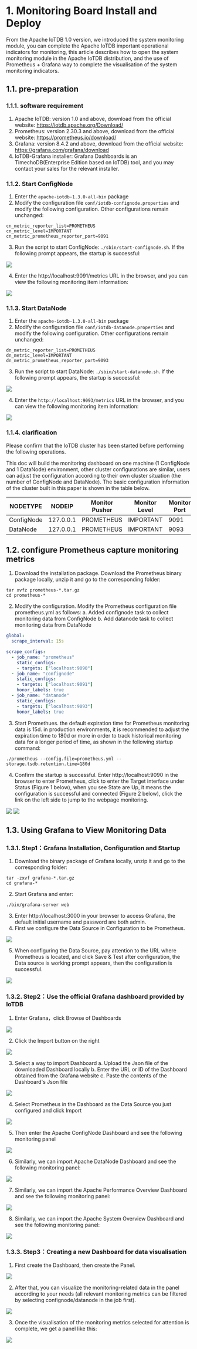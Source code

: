 <!--

    Licensed to the Apache Software Foundation (ASF) under one
    or more contributor license agreements.  See the NOTICE file
    distributed with this work for additional information
    regarding copyright ownership.  The ASF licenses this file
    to you under the Apache License, Version 2.0 (the
    "License"); you may not use this file except in compliance
    with the License.  You may obtain a copy of the License at
    
        http://www.apache.org/licenses/LICENSE-2.0
    
    Unless required by applicable law or agreed to in writing,
    software distributed under the License is distributed on an
    "AS IS" BASIS, WITHOUT WARRANTIES OR CONDITIONS OF ANY
    KIND, either express or implied.  See the License for the
    specific language governing permissions and limitations
    under the License.

-->

# 1. Monitoring Board Install and Deploy
From the Apache IoTDB 1.0 version, we introduced the system monitoring module, you can complete the Apache IoTDB important operational indicators for monitoring, this article describes how to open the system monitoring module in the Apache IoTDB distribution, and the use of Prometheus + Grafana way to complete the visualisation of the system monitoring indicators.

## 1.1. pre-preparation

### 1.1.1. software requirement

1. Apache IoTDB: version 1.0 and above, download from the official website: https://iotdb.apache.org/Download/
2. Prometheus: version 2.30.3 and above, download from the official website: https://prometheus.io/download/
3. Grafana: version 8.4.2 and above, download from the official website: https://grafana.com/grafana/download
4. IoTDB-Grafana installer: Grafana Dashboards is an TimechoDB(Enterprise Edition based on IoTDB) tool, and you may contact your sales for the relevant installer.

### 1.1.2. Start ConfigNode
1. Enter the `apache-iotdb-1.3.0-all-bin` package
2. Modify the configuration file `conf/iotdb-confignode.properties` and modify the following configuration. Other configurations remain unchanged:

```properties
cn_metric_reporter_list=PROMETHEUS
cn_metric_level=IMPORTANT
cn_metric_prometheus_reporter_port=9091
```

3. Run the script to start ConfigNode: `./sbin/start-confignode.sh`. If the following prompt appears, the startup is successful:

![](https://spricoder.oss-cn-shanghai.aliyuncs.com/Apache%20IoTDB/metric/cluster-introduce/1.png)

4. Enter the http://localhost:9091/metrics URL in the browser, and you can view the following monitoring item information:

![](https://spricoder.oss-cn-shanghai.aliyuncs.com/Apache%20IoTDB/metric/cluster-introduce/2.png)

### 1.1.3. Start DataNode
1. Enter the `apache-iotdb-1.3.0-all-bin` package
2. Modify the configuration file `conf/iotdb-datanode.properties` and modify the following configuration. Other configurations remain unchanged:

```properties
dn_metric_reporter_list=PROMETHEUS
dn_metric_level=IMPORTANT
dn_metric_prometheus_reporter_port=9093
```

3. Run the script to start DataNode: `./sbin/start-datanode.sh`. If the following prompt appears, the startup is successful:

![](https://spricoder.oss-cn-shanghai.aliyuncs.com/Apache%20IoTDB/metric/cluster-introduce/3.png)

4. Enter the `http://localhost:9093/metrics` URL in the browser, and you can view the following monitoring item information:

![](https://spricoder.oss-cn-shanghai.aliyuncs.com/Apache%20IoTDB/metric/cluster-introduce/4.png)

### 1.1.4. clarification

Please confirm that the IoTDB cluster has been started before performing the following operations.

This doc will build the monitoring dashboard on one machine (1 ConfigNode and 1 DataNode) environment, other cluster configurations are similar, users can adjust the configuration according to their own cluster situation (the number of ConfigNode and DataNode). The basic configuration information of the cluster built in this paper is shown in the table below.

| NODETYPE   | NODEIP    | Monitor Pusher | Monitor Level | Monitor Port |
| ---------- | --------- | -------------- | ------------ | --------- |
| ConfigNode | 127.0.0.1 | PROMETHEUS     | IMPORTANT    | 9091      |
| DataNode   | 127.0.0.1 | PROMETHEUS     | IMPORTANT    | 9093      |

## 1.2. configure Prometheus capture monitoring metrics

1. Download the installation package. Download the Prometheus binary package locally, unzip it and go to the corresponding folder:

```Shell
tar xvfz prometheus-*.tar.gz
cd prometheus-*
```

2. Modify the configuration. Modify the Prometheus configuration file prometheus.yml as follows:
   a. Added confignode task to collect monitoring data from ConfigNode
   b. Add datanode task to collect monitoring data from DataNode

```YAML
global:
  scrape_interval: 15s

scrape_configs:
  - job_name: "prometheus"
    static_configs:
    - targets: ["localhost:9090"]
  - job_name: "confignode"
    static_configs:
    - targets: ["localhost:9091"]
    honor_labels: true
  - job_name: "datanode"
    static_configs:
    - targets: ["localhost:9093"]
    honor_labels: true
```

3. Start Promethues. the default expiration time for Prometheus monitoring data is 15d. in production environments, it is recommended to adjust the expiration time to 180d or more in order to track historical monitoring data for a longer period of time, as shown in the following startup command:

```Shell
./prometheus --config.file=prometheus.yml --storage.tsdb.retention.time=180d
```

4. Confirm the startup is successful. Enter http://localhost:9090 in the browser to enter Prometheus, click to enter the Target interface under Status (Figure 1 below), when you see State are Up, it means the configuration is successful and connected (Figure 2 below), click the link on the left side to jump to the webpage monitoring.

![](https://alioss.timecho.com/docs/img/1a.PNG)
![](https://alioss.timecho.com/docs/img/2a.PNG)



## 1.3. Using Grafana to View Monitoring Data

### 1.3.1. Step1：Grafana Installation, Configuration and Startup

1. Download the binary package of Grafana locally, unzip it and go to the corresponding folder:

```Shell
tar -zxvf grafana-*.tar.gz
cd grafana-*
```

2. Start Grafana and enter:

```Shell
./bin/grafana-server web 
```

3. Enter http://localhost:3000 in your browser to access Grafana, the default initial username and password are both admin.
4. First we configure the Data Source in Configuration to be Prometheus.

![](https://alioss.timecho.com/docs/img/3a.png)

5. When configuring the Data Source, pay attention to the URL where Prometheus is located, and click Save & Test after configuration, the Data source is working prompt appears, then the configuration is successful.

![](https://alioss.timecho.com/docs/img/4a.png)

### 1.3.2. Step2：Use the official Grafana dashboard provided by IoTDB

1. Enter Grafana，click Browse of Dashboards

![](https://alioss.timecho.com/docs/img/5a.png)

2. Click the Import button on the right

![](https://alioss.timecho.com/docs/img/6a.png)

3. Select a way to import Dashboard
   a. Upload the Json file of the downloaded Dashboard locally
   b. Enter the URL or ID of the Dashboard obtained from the Grafana website
   c. Paste the contents of the Dashboard's Json file

![](https://alioss.timecho.com/docs/img/7a.png)

4. Select Prometheus in the Dashboard as the Data Source you just configured and click Import

![](https://alioss.timecho.com/docs/img/8a.png)

5. Then enter the Apache ConfigNode Dashboard and see the following monitoring panel

![](https://alioss.timecho.com/docs/img/confignode.png)

6. Similarly, we can import Apache DataNode Dashboard and see the following monitoring panel:

![](https://alioss.timecho.com/docs/img/datanode.png)

7. Similarly, we can import the Apache Performance Overview Dashboard and see the following monitoring panel:

![](https://alioss.timecho.com/docs/img/performance.png)

8. Similarly, we can import the Apache System Overview Dashboard and see the following monitoring panel:

![](https://alioss.timecho.com/docs/img/system.png)

### 1.3.3. Step3：Creating a new Dashboard for data visualisation

1. First create the Dashboard, then create the Panel.

![](https://alioss.timecho.com/docs/img/11a.png)

2. After that, you can visualize the monitoring-related data in the panel according to your needs (all relevant monitoring metrics can be filtered by selecting confignode/datanode in the job first).

![](https://alioss.timecho.com/docs/img/12a.png)

3. Once the visualisation of the monitoring metrics selected for attention is complete, we get a panel like this:

![](https://alioss.timecho.com/docs/img/13a.png)